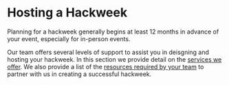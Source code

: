 # Hosting a Hackweek

Planning for a hackweek generally begins at least 12 months in advance of your event, especially for in-person events.

Our team offers several levels of support to assist you in deisgning and hosting your hackweek. In this section we provide detail on the [services we offer](services.md). We also provide a list of the [resources required by your team](expectations.md) to partner with us in creating a successful hackweek.  
